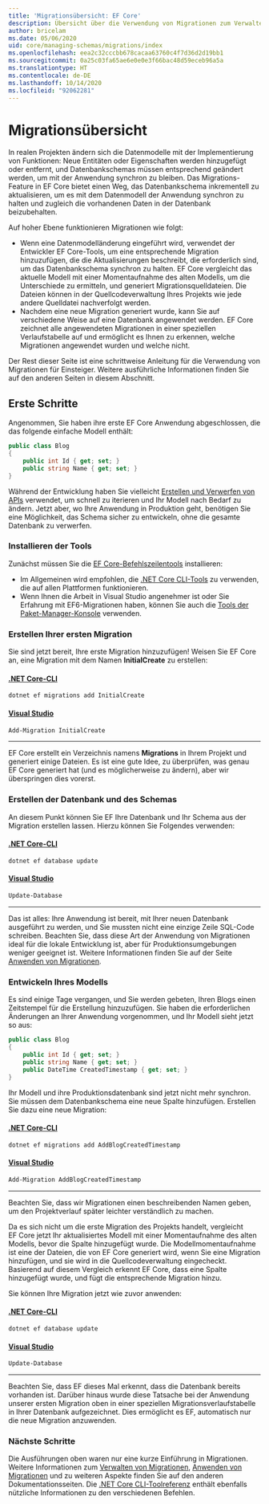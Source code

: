 ```yaml
---
title: 'Migrationsübersicht: EF Core'
description: Übersicht über die Verwendung von Migrationen zum Verwalten von Datenbankschemas mit Entity Framework Core
author: bricelam
ms.date: 05/06/2020
uid: core/managing-schemas/migrations/index
ms.openlocfilehash: eea2c32cccbb678cacaa63760c4f7d36d2d19bb1
ms.sourcegitcommit: 0a25c03fa65ae6e0e0e3f66bac48d59eceb96a5a
ms.translationtype: HT
ms.contentlocale: de-DE
ms.lasthandoff: 10/14/2020
ms.locfileid: "92062281"
---
```

# <a name="migrations-overview"></a>Migrationsübersicht

In realen Projekten ändern sich die Datenmodelle mit der Implementierung von Funktionen: Neue Entitäten oder Eigenschaften werden hinzugefügt oder entfernt, und Datenbankschemas müssen entsprechend geändert werden, um mit der Anwendung synchron zu bleiben. Das Migrations-Feature in EF Core bietet einen Weg, das Datenbankschema inkrementell zu aktualisieren, um es mit dem Datenmodell der Anwendung synchron zu halten und zugleich die vorhandenen Daten in der Datenbank beizubehalten.

Auf hoher Ebene funktionieren Migrationen wie folgt:

* Wenn eine Datenmodelländerung eingeführt wird, verwendet der Entwickler EF Core-Tools, um eine entsprechende Migration hinzuzufügen, die die Aktualisierungen beschreibt, die erforderlich sind, um das Datenbankschema synchron zu halten. EF Core vergleicht das aktuelle Modell mit einer Momentaufnahme des alten Modells, um die Unterschiede zu ermitteln, und generiert Migrationsquelldateien. Die Dateien können in der Quellcodeverwaltung Ihres Projekts wie jede andere Quelldatei nachverfolgt werden.
* Nachdem eine neue Migration generiert wurde, kann Sie auf verschiedene Weise auf eine Datenbank angewendet werden. EF Core zeichnet alle angewendeten Migrationen in einer speziellen Verlaufstabelle auf und ermöglicht es Ihnen zu erkennen, welche Migrationen angewendet wurden und welche nicht.

Der Rest dieser Seite ist eine schrittweise Anleitung für die Verwendung von Migrationen für Einsteiger. Weitere ausführliche Informationen finden Sie auf den anderen Seiten in diesem Abschnitt.

## <a name="getting-started"></a>Erste Schritte

Angenommen, Sie haben ihre erste EF Core Anwendung abgeschlossen, die das folgende einfache Modell enthält:

```csharp
public class Blog
{
    public int Id { get; set; }
    public string Name { get; set; }
}
```

Während der Entwicklung haben Sie vielleicht [Erstellen und Verwerfen von APIs](xref:core/managing-schemas/ensure-created) verwendet, um schnell zu iterieren und Ihr Modell nach Bedarf zu ändern. Jetzt aber, wo Ihre Anwendung in Produktion geht, benötigen Sie eine Möglichkeit, das Schema sicher zu entwickeln, ohne die gesamte Datenbank zu verwerfen.

### <a name="install-the-tools"></a>Installieren der Tools

Zunächst müssen Sie die [EF Core-Befehlszeilentools](xref:core/miscellaneous/cli/index) installieren:

* Im Allgemeinen wird empfohlen, die [.NET Core CLI-Tools](xref:core/miscellaneous/cli/dotnet) zu verwenden, die auf allen Plattformen funktionieren.
* Wenn Ihnen die Arbeit in Visual Studio angenehmer ist oder Sie Erfahrung mit EF6-Migrationen haben, können Sie auch die [Tools der Paket-Manager-Konsole](xref:core/miscellaneous/cli/powershell) verwenden.

### <a name="create-your-first-migration"></a>Erstellen Ihrer ersten Migration

Sie sind jetzt bereit, Ihre erste Migration hinzuzufügen! Weisen Sie EF Core an, eine Migration mit dem Namen **InitialCreate** zu erstellen:

#### <a name="net-core-cli"></a>[.NET Core-CLI](#tab/dotnet-core-cli)

```dotnetcli
dotnet ef migrations add InitialCreate
```

#### <a name="visual-studio"></a>[Visual Studio](#tab/vs)

```powershell
Add-Migration InitialCreate
```

***

EF Core erstellt ein Verzeichnis namens **Migrations** in Ihrem Projekt und generiert einige Dateien. Es ist eine gute Idee, zu überprüfen, was genau EF Core generiert hat (und es möglicherweise zu ändern), aber wir überspringen dies vorerst.

### <a name="create-your-database-and-schema"></a>Erstellen der Datenbank und des Schemas

An diesem Punkt können Sie EF Ihre Datenbank und Ihr Schema aus der Migration erstellen lassen. Hierzu können Sie Folgendes verwenden:

#### <a name="net-core-cli"></a>[.NET Core-CLI](#tab/dotnet-core-cli)

```dotnetcli
dotnet ef database update
```
#### <a name="visual-studio"></a>[Visual Studio](#tab/vs)

```powershell
Update-Database
```

***

Das ist alles: Ihre Anwendung ist bereit, mit Ihrer neuen Datenbank ausgeführt zu werden, und Sie mussten nicht eine einzige Zeile SQL-Code schreiben. Beachten Sie, dass diese Art der Anwendung von Migrationen ideal für die lokale Entwicklung ist, aber für Produktionsumgebungen weniger geeignet ist. Weitere Informationen finden Sie auf der Seite [Anwenden von Migrationen](xref:core/managing-schemas/migrations/applying).

### <a name="evolving-your-model"></a>Entwickeln Ihres Modells

Es sind einige Tage vergangen, und Sie werden gebeten, Ihren Blogs einen Zeitstempel für die Erstellung hinzuzufügen. Sie haben die erforderlichen Änderungen an Ihrer Anwendung vorgenommen, und Ihr Modell sieht jetzt so aus:

```csharp
public class Blog
{
    public int Id { get; set; }
    public string Name { get; set; }
    public DateTime CreatedTimestamp { get; set; }
}
```

Ihr Modell und ihre Produktionsdatenbank sind jetzt nicht mehr synchron. Sie müssen dem Datenbankschema eine neue Spalte hinzufügen. Erstellen Sie dazu eine neue Migration:

#### <a name="net-core-cli"></a>[.NET Core-CLI](#tab/dotnet-core-cli)

```dotnetcli
dotnet ef migrations add AddBlogCreatedTimestamp
```

#### <a name="visual-studio"></a>[Visual Studio](#tab/vs)

```powershell
Add-Migration AddBlogCreatedTimestamp
```

***

Beachten Sie, dass wir Migrationen einen beschreibenden Namen geben, um den Projektverlauf später leichter verständlich zu machen.

Da es sich nicht um die erste Migration des Projekts handelt, vergleicht EF Core jetzt Ihr aktualisiertes Modell mit einer Momentaufnahme des alten Modells, bevor die Spalte hinzugefügt wurde. Die Modellmomentaufnahme ist eine der Dateien, die von EF Core generiert wird, wenn Sie eine Migration hinzufügen, und sie wird in die Quellcodeverwaltung eingecheckt. Basierend auf diesem Vergleich erkennt EF Core, dass eine Spalte hinzugefügt wurde, und fügt die entsprechende Migration hinzu.

Sie können Ihre Migration jetzt wie zuvor anwenden:

#### <a name="net-core-cli"></a>[.NET Core-CLI](#tab/dotnet-core-cli)

```dotnetcli
dotnet ef database update
```
#### <a name="visual-studio"></a>[Visual Studio](#tab/vs)

```powershell
Update-Database
```

***

Beachten Sie, dass EF dieses Mal erkennt, dass die Datenbank bereits vorhanden ist. Darüber hinaus wurde diese Tatsache bei der Anwendung unserer ersten Migration oben in einer speziellen Migrationsverlaufstabelle in Ihrer Datenbank aufgezeichnet. Dies ermöglicht es EF, automatisch nur die neue Migration anzuwenden.

### <a name="next-steps"></a>Nächste Schritte

Die Ausführungen oben waren nur eine kurze Einführung in Migrationen. Weitere Informationen zum [Verwalten von Migrationen](xref:core/managing-schemas/migrations/managing), [Anwenden von Migrationen](xref:core/managing-schemas/migrations/applying) und zu weiteren Aspekte finden Sie auf den anderen Dokumentationsseiten. Die [.NET Core CLI-Toolreferenz](xref:core/miscellaneous/cli/index) enthält ebenfalls nützliche Informationen zu den verschiedenen Befehlen.
